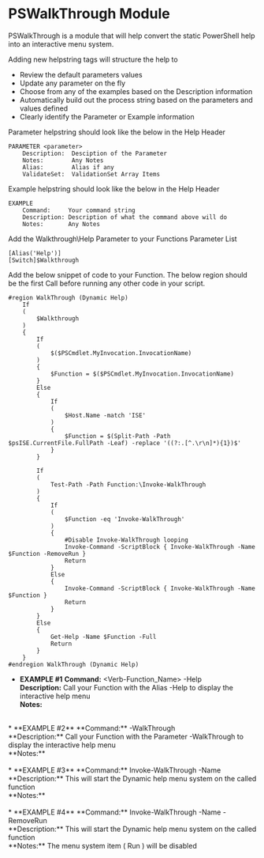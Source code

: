 # PSWalkThrough Module
PSWalkThrough is a module that will help convert the static PowerShell help into an interactive menu system.

Adding new helpstring tags will structure the help to

* Review the default parameters values 
* Update any parameter on the fly
* Choose from any of the examples based on the Description information
* Automatically build out the process string based on the parameters and values defined
* Clearly identify the Parameter or Example information

        
Parameter helpstring should look like the below in the Help Header
```
PARAMETER <parameter>
    Description:  Desciption of the Parameter
    Notes:        Any Notes
    Alias:        Alias if any
    ValidateSet:  ValidationSet Array Items
```
Example helpstring should look like the below in the Help Header
```        
EXAMPLE
    Command:     Your command string
    Description: Description of what the command above will do
    Notes:       Any Notes
```

Add the Walkthrough\Help Parameter to your Functions Parameter List
```
[Alias('Help')]
[Switch]$Walkthrough
```             

Add the below snippet of code to your Function.  The below region should be the first Call before running any other code in your script.
```
#region WalkThrough (Dynamic Help)
    If
    (
        $Walkthrough
    )
    {
        If
        (
            $($PSCmdlet.MyInvocation.InvocationName)
        )
        {
            $Function = $($PSCmdlet.MyInvocation.InvocationName)
        }
        Else
        {
            If
            (
                $Host.Name -match 'ISE'
            )
            {
                $Function = $(Split-Path -Path $psISE.CurrentFile.FullPath -Leaf) -replace '((?:.[^.\r\n]*){1})$'
            }
        }

        If
        (
            Test-Path -Path Function:\Invoke-WalkThrough
        )
        {
            If
            (
                $Function -eq 'Invoke-WalkThrough'
            )
            {
                #Disable Invoke-WalkThrough looping
                Invoke-Command -ScriptBlock { Invoke-WalkThrough -Name $Function -RemoveRun }
                Return
            }
            Else
            {
                Invoke-Command -ScriptBlock { Invoke-WalkThrough -Name $Function }
                Return
            }
        }
        Else
        {
            Get-Help -Name $Function -Full
            Return
        }
    }
#endregion WalkThrough (Dynamic Help)
```

* **EXAMPLE #1**
**Command:** <Verb-Function_Name> -Help<br>
**Description:** Call your Function with the Alias -Help to display the interactive help menu<br>
**Notes:**<br>
<br>
* **EXAMPLE #2**
**Command:** <Verb-Function_Name> -WalkThrough<br>
**Description:** Call your Function with the Parameter -WalkThrough to display the interactive help menu<br>
**Notes:**<br>
<br>
* **EXAMPLE #3**
**Command:** Invoke-WalkThrough -Name <Verb-Function_Name><br>
**Description:** This will start the Dynamic help menu system on the called function<br>
**Notes:**<br>
<br>
* **EXAMPLE #4**
**Command:** Invoke-WalkThrough -Name <Verb-Function_Name> -RemoveRun<br>
**Description:** This will start the Dynamic help menu system on the called function<br>
**Notes:** The menu system item ( Run ) will be disabled<br>
